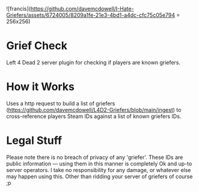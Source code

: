 ![francis](https://github.com/davemcdowell/I-Hate-Griefers/assets/6724005/8209a1fe-21e3-4bd1-a4dc-cfc75c05e794 = 256x256)
# Grief Check
 Left 4 Dead 2 server plugin for checking if players are known griefers.

# How it Works
Uses a http request to build a list of griefers (https://github.com/davemcdowell/L4D2-Griefers/blob/main/ingest) to cross-reference players Steam IDs against a list of known griefers IDs.

# Legal Stuff
Please note there is no breach of privacy of any 'griefer'. These IDs are public information — using them in this manner is completely Ok and up-to server operators.
I take no responsibility for any damage, or whatever else may happen using this. Other than ridding your server of griefers of course ;p
